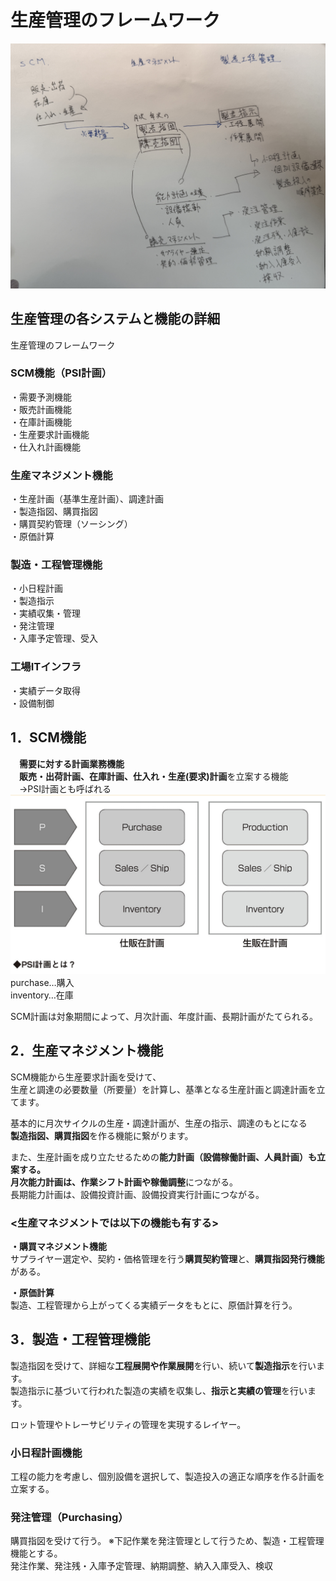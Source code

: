 # 生産管理のフレームワーク  
![alt text](img/生産管理のフレームワーク.jpg)  

## 生産管理の各システムと機能の詳細  
生産管理のフレームワーク  

### SCM機能（PSI計画）  
・需要予測機能  
・販売計画機能  
・在庫計画機能  
・生産要求計画機能  
・仕入れ計画機能  

### 生産マネジメント機能  
・生産計画（基準生産計画）、調達計画  
・製造指図、購買指図  
・購買契約管理（ソーシング）  
・原価計算  

### 製造・工程管理機能  
・小日程計画  
・製造指示  
・実績収集・管理  
・発注管理  
・入庫予定管理、受入  

### 工場ITインフラ  
・実績データ取得  
・設備制御  

## 1．SCM機能
　**需要に対する計画業務機能**  
　**販売・出荷計画、在庫計画、仕入れ・生産(要求)計画**を立案する機能  
　→PSI計画とも呼ばれる  
![alt text](img/PSI計画とは.png)
purchase…購入  
inventory…在庫  

SCM計画は対象期間によって、月次計画、年度計画、長期計画がたてられる。

## 2．生産マネジメント機能
SCM機能から生産要求計画を受けて、  
生産と調達の必要数量（所要量）を計算し、基準となる生産計画と調達計画を立てます。  

基本的に月次サイクルの生産・調達計画が、生産の指示、調達のもとになる  
**製造指図、購買指図**を作る機能に繋がります。  

また、生産計画を成り立たせるための**能力計画（設備稼働計画、人員計画）**も立案する。  
月次能力計画は、**作業シフト計画**や**稼働調整**につながる。  
長期能力計画は、設備投資計画、設備投資実行計画につながる。  

### <生産マネジメントでは以下の機能も有する>
**・購買マネジメント機能**  
サプライヤー選定や、契約・価格管理を行う**購買契約管理**と、**購買指図発行機能**がある。  

**・原価計算**  
製造、工程管理から上がってくる実績データをもとに、原価計算を行う。  

## 3．製造・工程管理機能
製造指図を受けて、詳細な**工程展開や作業展開**を行い、続いて**製造指示**を行います。  
製造指示に基づいて行われた製造の実績を収集し、**指示と実績の管理**を行います。  

ロット管理やトレーサビリティの管理を実現するレイヤー。  

### 小日程計画機能  
工程の能力を考慮し、個別設備を選択して、製造投入の適正な順序を作る計画を立案する。  

### 発注管理（Purchasing）  
購買指図を受けて行う。 ※下記作業を発注管理として行うため、製造・工程管理機能とする。  
発注作業、発注残・入庫予定管理、納期調整、納入入庫受入、検収  


